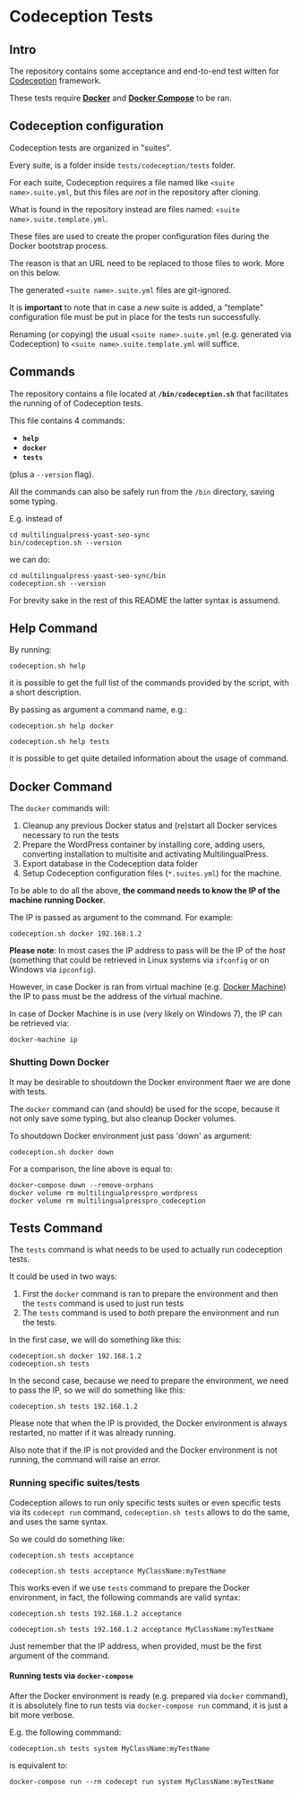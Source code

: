 # Codeception Tests

## Intro

The repository contains some acceptance and end-to-end test witten for [Codeception](https://codeception.com/)
framework.

These tests require [**Docker**](https://www.docker.com/) and
**[Docker Compose](https://docs.docker.com/compose/install/)** to be ran.



## Codeception configuration

Codeception tests are organized in "suites".

Every suite, is a folder inside `tests/codeception/tests` folder.

For each suite, Codeception requires a file named like `<suite name>.suite.yml`, but this files
are *not* in the repository after cloning.

What is found in the repository instead are files named: `<suite name>.suite.template.yml`.

These files are used to create the proper configuration files during the Docker bootstrap process.

The reason is that an URL need to be replaced to those files to work. More on this below.

The generated `<suite name>.suite.yml` files are git-ignored.

It is **important** to note that in case a _new_ suite is added, a "template" configuration file
must be put in place for the tests run successfully.

Renaming (or copying) the usual `<suite name>.suite.yml` (e.g. generated via Codeception) to 
`<suite name>.suite.template.yml` will suffice.



## Commands

The repository contains a file located at **`/bin/codeception.sh`** that facilitates the running
of of Codeception tests.

This file contains 4 commands:

- **`help`**
- **`docker`**
- **`tests`**

(plus a `--version` flag).


All the commands can also be safely run from the `/bin` directory, saving some typing.

E.g. instead of

```
cd multilingualpress-yoast-seo-sync
bin/codeception.sh --version
```

we can do:

```
cd multilingualpress-yoast-seo-sync/bin
codeception.sh --version
```

For brevity sake in the rest of this README the latter syntax is assumend.



## Help Command

By running:

```
codeception.sh help
```

it is possible to get the full list of the commands provided by the script, with a short description.

By passing as argument a command name, e.g.:

```
codeception.sh help docker

codeception.sh help tests
```

it is possible to get quite detailed information about the usage of command.



## Docker Command

The `docker` commands will:

1. Cleanup any previous Docker status and (re)start all Docker services necessary to run the tests
2. Prepare the WordPress container by installing core, adding users, converting installation to multisite
   and activating MultilingualPress.
3. Export database in the Codeception data folder
4. Setup Codeception configuration files (`*.suites.yml`) for the machine.

To be able to do all the above, **the command needs to know the IP of the machine running Docker**.

The IP is passed as argument to the command. For example:

```
codeception.sh docker 192.168.1.2
```

**Please note**: In most cases the IP address to pass will be the IP of the _host_ (something that
could be retrieved in Linux systems via `ifconfig` or on Windows via `ipconfig`).

However, in case Docker is ran from virtual machine (e.g. [Docker Machine](https://docs.docker.com/machine/))
the IP to pass must be the address of the virtual machine.

In case of Docker Machine is in use (very likely on Windows 7), the IP can be retrieved via:

```
docker-machine ip
```


### Shutting Down Docker

It may be desirable to shoutdown the Docker environment ftaer we are done with tests.

The `docker` command can (and should) be used for the scope, because it not only save some typing,
but also cleanup Docker volumes.

To shoutdown Docker environment just pass 'down' as argument:

```
codeception.sh docker down
```

For a comparison, the line above is equal to:

```
docker-compose down --remove-orphans
docker volume rm multilingualpresspro_wordpress
docker volume rm multilingualpresspro_codeception
```


## Tests Command

The `tests` command is what needs to be used to actually run codeception tests.

It could be used in two ways:

1. First the `docker` command is ran to prepare the environment and then the `tests` command is
   used to just run tests
2. The `tests` command is used to _both_ prepare the environment and run the tests.


In the first case, we will do something like this:

```
codeception.sh docker 192.168.1.2
codeception.sh tests
```

In the second case, because we need to prepare the environment, we need to pass the IP, so we will
do something like this:

```
codeception.sh tests 192.168.1.2
```

Please note that when the IP is provided, the Docker environment is always restarted, no matter
if it was already running.

Also note that if the IP is not provided and the Docker environment is not running, the command will
raise an error.


### Running specific suites/tests

Codeception allows to run only specific tests suites or even specific tests via its `codecept run`
command, `codeception.sh tests` allows to do the same, and uses the same syntax.

So we could do something like:

```
codeception.sh tests acceptance

codeception.sh tests acceptance MyClassName:myTestName
```

This works even if we use `tests` command to  prepare the Docker environment, in fact, the following
commands are valid syntax:

```
codeception.sh tests 192.168.1.2 acceptance

codeception.sh tests 192.168.1.2 acceptance MyClassName:myTestName
```

Just remember that the IP address, when provided, must be the first argument of the command.


#### Running tests via `docker-compose`

After the Docker environment is ready (e.g. prepared via `docker` command), it is absolutely
fine to run tests via `docker-compose run` command, it is just a bit more verbose.

E.g. the following commmand:

```
codeception.sh tests system MyClassName:myTestName
```

is equivalent to:

```
docker-compose run --rm codecept run system MyClassName:myTestName
```
